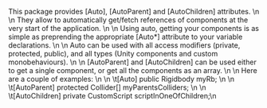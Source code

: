 This package provides [Auto], [AutoParent] and [AutoChildren] attributes. \n
\n
They allow to automatically get/fetch references of components at the very start of the application. \n
\n
Using auto, getting your components is as simple as preprending the appropriate [Auto*] attribute to your variable declarations. \n
\n
Auto can be used with all access modifiers (private, protected, public), and all types (Unity components and custom monobehaviours). \n
\n
[AutoParent] and [AutoChildren] can be used either to get a single component, or get all the components as an array. \n
\n
Here are a couple of examples: \n
\n
\t[Auto] public Rigidbody myRb; \n
\n
\t[AutoParent] protected Collider[] myParentsColliders; \n
\n
\t[AutoChildren] private CustomScript scriptInOneOfChildren;\n